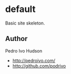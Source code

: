 # default
Basic site skeleton.

## Author
Pedro Ivo Hudson

+ http://pedroivo.com/
+ http://github.com/podrivo